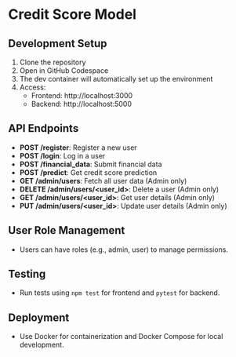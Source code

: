 # Credit Score Model

## Development Setup

1. Clone the repository
2. Open in GitHub Codespace
3. The dev container will automatically set up the environment
4. Access:
   - Frontend: http://localhost:3000
   - Backend: http://localhost:5000

## API Endpoints
- **POST /register**: Register a new user
- **POST /login**: Log in a user
- **POST /financial_data**: Submit financial data
- **POST /predict**: Get credit score prediction
- **GET /admin/users**: Fetch all user data (Admin only)
- **DELETE /admin/users/<user_id>**: Delete a user (Admin only)
- **GET /admin/users/<user_id>**: Get user details (Admin only)
- **PUT /admin/users/<user_id>**: Update user details (Admin only)

## User Role Management
- Users can have roles (e.g., admin, user) to manage permissions.

## Testing
- Run tests using `npm test` for frontend and `pytest` for backend.

## Deployment
- Use Docker for containerization and Docker Compose for local development.